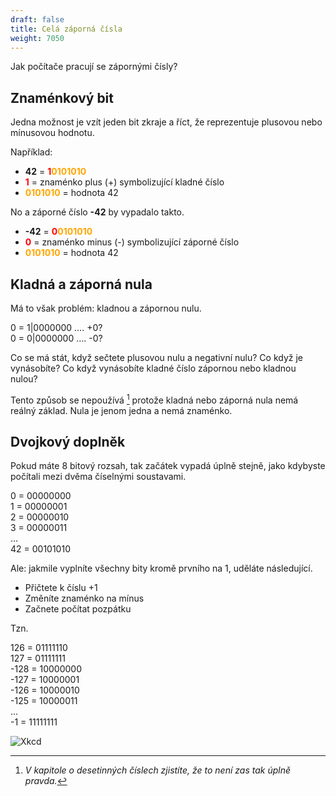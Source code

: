 ```yaml
---
draft: false
title: Celá záporná čísla
weight: 7050
---
```


Jak počítače pracují se zápornými čísly?

## Znaménkový bit

Jedna možnost je vzít jeden bit zkraje a říct, že reprezentuje plusovou nebo mínusovou hodnotu. 

Například:
- **42** = <span style="color:red">**1**</span><span style="color:orange">**0101010**</span>  
- <span style="color:red">**1**</span> = znaménko plus (+) symbolizující kladné číslo  
- <span style="color:orange">**0101010**</span> = hodnota 42  

No a záporné číslo **-42** by vypadalo takto.

- **-42** = <span style="color:red">**0**</span><span style="color:orange">**0101010**</span>  
- <span style="color:red">**0**</span> = znaménko minus (-) symbolizující záporné číslo  
- <span style="color:orange">**0101010**</span> = hodnota 42  

## Kladná a záporná nula

Má to však problém: kladnou a zápornou nulu.

0 = 1|0000000 …. +0?  
0 = 0|0000000 …. -0?  

Co se má stát, když sečtete plusovou nulu a negativní nulu? Co když je vynásobíte? Co když vynásobíte kladné číslo zápornou nebo kladnou nulou? 

<div class="note-blue">

Tento způsob se nepoužívá [^p] protože kladná nebo záporná nula nemá reálný základ. Nula je jenom jedna a nemá znaménko.

</div>

## Dvojkový doplněk

Pokud máte 8 bitový rozsah, tak začátek vypadá úplně stejně, jako kdybyste počítali mezi dvěma číselnými soustavami.

0 = 00000000  
1 = 00000001  
2 = 00000010  
3 = 00000011  
…  
42 = 00101010  

Ale: jakmile vyplníte všechny bity kromě prvního na 1, uděláte následující.

- Přičtete k číslu +1
- Změníte znaménko na mínus
- Začnete počítat pozpátku

Tzn.

126 = 01111110  
127 = 01111111  
-128 = 10000000  
-127 = 10000001  
-126 = 10000010  
-125 = 10000011  
…  
-1 = 11111111  

![Xkcd](https://imgs.xkcd.com/comics/cant_sleep.png)

[^p]: *V kapitole o desetinných číslech zjistíte, že to není zas tak úplně pravda.*